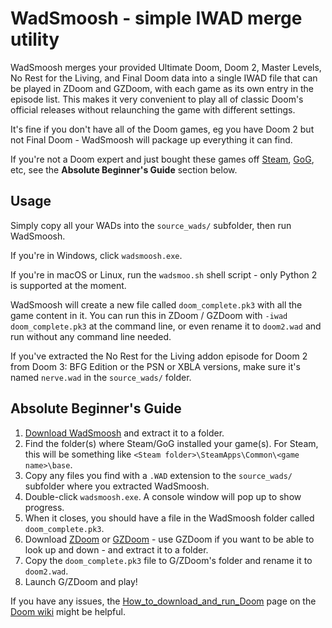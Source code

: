 # WadSmoosh - simple IWAD merge utility

WadSmoosh merges your provided Ultimate Doom, Doom 2, Master Levels, No Rest for the Living, and Final Doom data into a single IWAD file that can be played in ZDoom and GZDoom, with each game as its own entry in the episode list. This makes it very convenient to play all of classic Doom's official releases without relaunching the game with different settings.

It's fine if you don't have all of the Doom games, eg you have Doom 2 but not Final Doom - WadSmoosh will package up everything it can find.

If you're not a Doom expert and just bought these games off [Steam](http://store.steampowered.com/sub/18397/), [GoG](https://www.gog.com/game/doom_ii_final_doom), etc, see the **Absolute Beginner's Guide** section below.

## Usage

Simply copy all your WADs into the `source_wads/` subfolder, then run WadSmoosh.

If you're in Windows, click `wadsmoosh.exe`.

If you're in macOS or Linux, run the `wadsmoo.sh` shell script - only Python 2 is supported at the moment.

WadSmoosh will create a new file called `doom_complete.pk3` with all the game content in it. You can run this in ZDoom / GZDoom with `-iwad doom_complete.pk3` at the command line, or even rename it to `doom2.wad` and run without any command line needed.

If you've extracted the No Rest for the Living addon episode for Doom 2 from Doom 3: BFG Edition or the PSN or XBLA versions, make sure it's named `nerve.wad` in the `source_wads/` folder.

## Absolute Beginner's Guide

1. [Download WadSmoosh](https://bitbucket.org/JPLeBreton/wadsmoosh/downloads) and extract it to a folder.
2. Find the folder(s) where Steam/GoG installed your game(s). For Steam, this will be something like `<Steam folder>\SteamApps\Common\<game name>\base`.
3. Copy any files you find with a `.WAD` extension to the `source_wads/` subfolder where you extracted WadSmoosh.
4. Double-click `wadsmoosh.exe`. A console window will pop up to show progress.
5. When it closes, you should have a file in the WadSmoosh folder called `doom_complete.pk3`.
6. Download [ZDoom](http://zdoom.org) or [GZDoom](http://gzdoom.drdteam.org) - use GZDoom if you want to be able to look up and down - and extract it to a folder.
7. Copy the `doom_complete.pk3` file to G/ZDoom's folder and rename it to `doom2.wad`.
8. Launch G/ZDoom and play!

If you have any issues, the [How_to_download_and_run_Doom](http://doomwiki.org/wiki/How_to_download_and_run_Doom) page on the [Doom wiki](http://doomwiki.org) might be helpful.
